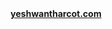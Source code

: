<br><br><br><br><br><br>
<br><br><br><br><br><br>
<p align="center">
  <strong>
    <a href="https://yeshwantharcot.com">
      yeshwantharcot.com
    </a>
  </strong>
</p>
<br><br><br><br><br><br>
<br><br><br><br><br><br>
